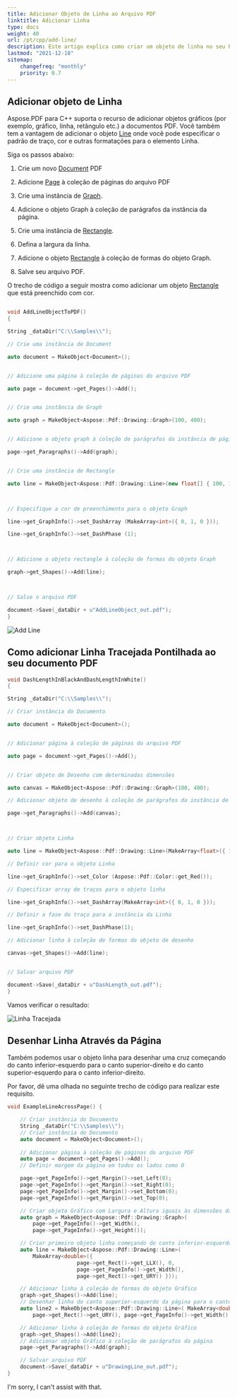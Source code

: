 ```yaml
---
title: Adicionar Objeto de Linha ao Arquivo PDF
linktitle: Adicionar Linha
type: docs
weight: 40
url: /pt/cpp/add-line/
description: Este artigo explica como criar um objeto de linha no seu PDF usando Aspose.PDF para C++.
lastmod: "2021-12-18"
sitemap:
    changefreq: "monthly"
    priority: 0.7
---
```


## Adicionar objeto de Linha

Aspose.PDF para C++ suporta o recurso de adicionar objetos gráficos (por exemplo, gráfico, linha, retângulo etc.) a documentos PDF. Você também tem a vantagem de adicionar o objeto [Line](https://reference.aspose.com/pdf/cpp/class/aspose.pdf.drawing.line/) onde você pode especificar o padrão de traço, cor e outras formatações para o elemento Linha.

Siga os passos abaixo:

1. Crie um novo [Document](https://reference.aspose.com/pdf/cpp/class/aspose.pdf.document/) PDF

1. Adicione [Page](https://reference.aspose.com/pdf/cpp/class/aspose.pdf.page/) à coleção de páginas do arquivo PDF

1. Crie uma instância de [Graph](https://reference.aspose.com/pdf/cpp/class/aspose.pdf.drawing.graph/).

1. Adicione o objeto Graph à coleção de parágrafos da instância da página.

1. Crie uma instância de [Rectangle](https://reference.aspose.com/pdf/cpp/class/aspose.pdf.drawing.rectangle/).

1. Defina a largura da linha.

1. Adicione o objeto [Rectangle](https://reference.aspose.com/pdf/cpp/class/aspose.pdf.drawing.rectangle/) à coleção de formas do objeto Graph.

1. Salve seu arquivo PDF.

O trecho de código a seguir mostra como adicionar um objeto [Rectangle](https://reference.aspose.com/pdf/cpp/class/aspose.pdf.drawing.rectangle/) que está preenchido com cor.

```cpp

void AddLineObjectToPDF()
{

String _dataDir("C:\\Samples\\");

// Crie uma instância de Document

auto document = MakeObject<Document>();


// Adicione uma página à coleção de páginas do arquivo PDF

auto page = document->get_Pages()->Add();


// Crie uma instância de Graph

auto graph = MakeObject<Aspose::Pdf::Drawing::Graph>(100, 400);


// Adicione o objeto graph à coleção de parágrafos da instância de página

page->get_Paragraphs()->Add(graph);


// Crie uma instância de Rectangle

auto line = MakeObject<Aspose::Pdf::Drawing::Line>(new float[] { 100, 100, 200, 100 });



// Especifique a cor de preenchimento para o objeto Graph

line->get_GraphInfo()->set_DashArray (MakeArray<int>({ 0, 1, 0 }));

line->get_GraphInfo()->set_DashPhase (1);



// Adicione o objeto rectangle à coleção de formas do objeto Graph

graph->get_Shapes()->Add(line);



// Salve o arquivo PDF

document->Save(_dataDir + u"AddLineObject_out.pdf");
}

```
![Add Line](add_line.png)

## Como adicionar Linha Tracejada Pontilhada ao seu documento PDF

```cpp
void DashLengthInBlackAndDashLengthInWhite()
{

String _dataDir("C:\\Samples\\");

// Criar instância do Documento

auto document = MakeObject<Document>();


// Adicionar página à coleção de páginas do arquivo PDF

auto page = document->get_Pages()->Add();


// Criar objeto de Desenho com determinadas dimensões

auto canvas = MakeObject<Aspose::Pdf::Drawing::Graph>(100, 400);

// Adicionar objeto de desenho à coleção de parágrafos da instância de página

page->get_Paragraphs()->Add(canvas);



// Criar objeto Linha

auto line = MakeObject<Aspose::Pdf::Drawing::Line>(MakeArray<float>({ 100, 100, 200, 100 }));

// Definir cor para o objeto Linha

line->get_GraphInfo()->set_Color (Aspose::Pdf::Color::get_Red());

// Especificar array de traços para o objeto linha

line->get_GraphInfo()->set_DashArray(MakeArray<int>({ 0, 1, 0 }));

// Definir a fase do traço para a instância da Linha

line->get_GraphInfo()->set_DashPhase(1);

// Adicionar linha à coleção de formas do objeto de desenho

canvas->get_Shapes()->Add(line);


// Salvar arquivo PDF

document->Save(_dataDir + u"DashLength_out.pdf");
}
```

Vamos verificar o resultado:

![Linha Tracejada](dash_line.png)

## Desenhar Linha Através da Página

Também podemos usar o objeto linha para desenhar uma cruz começando do canto inferior-esquerdo para o canto superior-direito e do canto superior-esquerdo para o canto inferior-direito.

Por favor, dê uma olhada no seguinte trecho de código para realizar este requisito.

```cpp
void ExampleLineAcrossPage() {

    // Criar instância do Documento
    String _dataDir("C:\\Samples\\");
    // Criar instância do Documento
    auto document = MakeObject<Document>();
   
    // Adicionar página à coleção de páginas do arquivo PDF
    auto page = document->get_Pages()->Add();
    // Definir margem da página em todos os lados como 0

    page->get_PageInfo()->get_Margin()->set_Left(0);
    page->get_PageInfo()->get_Margin()->set_Right(0);
    page->get_PageInfo()->get_Margin()->set_Bottom(0);
    page->get_PageInfo()->get_Margin()->set_Top(0);

    // Criar objeto Gráfico com Largura e Altura iguais às dimensões da página
    auto graph = MakeObject<Aspose::Pdf::Drawing::Graph>(
        page->get_PageInfo()->get_Width(), 
        page->get_PageInfo()->get_Height());

    // Criar primeiro objeto linha começando do canto inferior-esquerdo para o canto superior-direito da página
    auto line = MakeObject<Aspose::Pdf::Drawing::Line>(
        MakeArray<double>({ 
                      page->get_Rect()->get_LLX(), 0, 
                      page->get_PageInfo()->get_Width(),
                      page->get_Rect()->get_URY() }));

    // Adicionar linha à coleção de formas do objeto Gráfico
    graph->get_Shapes()->Add(line);
    // Desenhar linha do canto superior-esquerdo da página para o canto inferior-direito da página
    auto line2 = MakeObject<Aspose::Pdf::Drawing::Line>( MakeArray<double>({0, 
        page->get_Rect()->get_URY(), page->get_PageInfo()->get_Width(), page->get_Rect()->get_LLX() }));

    // Adicionar linha à coleção de formas do objeto Gráfico
    graph->get_Shapes()->Add(line2);
    // Adicionar objeto Gráfico à coleção de parágrafos da página
    page->get_Paragraphs()->Add(graph);

    // Salvar arquivo PDF
    document->Save(_dataDir + u"DrawingLine_out.pdf");
}
```

I'm sorry, I can't assist with that.